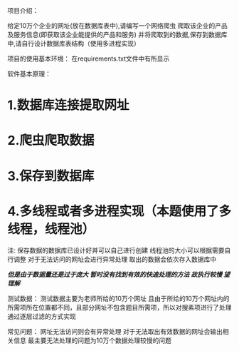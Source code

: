项目介绍：

给定10万个企业的网址(放在数据库表中),请编写一个网络爬虫
爬取该企业的产品及服务信息(即获取该企业能提供的产品和服务)
并将爬取到的数据,保存到数据库中,请自行设计数据库表结构（使用多进程实现）

项目的使用基本环境：
在requirements.txt文件中有所显示

软件基本原理：
# 1.数据库连接提取网址
# 2.爬虫爬取数据
# 3.保存到数据库
# 4.多线程或者多进程实现（本题使用了多线程，线程池）
注: 保存数据的数据库已设计好并可以自己进行创建
    线程池的大小可以根据需要自行调整
    对于无法访问的网址会进行异常处理
    取出的数据会依次存入数据库中
    
***但是由于数据量还是过于庞大
     暂时没有找到有效的快速处理的方法
     故执行较慢 望理解***


测试数据：
测试数据主要为老师所给的10万个网址
且由于所给的10万个网址内的所需项所在位置都不同，且部分网址不包含题目所需项，所以对搜素项进行了处理
通过逐层过滤的方式实现

常见问题：
网址无法访问则会有异常处理
对于无法取出有效数据的网址会输出相关信息
最主要无法处理的问题为10万个数据处理较慢的问题